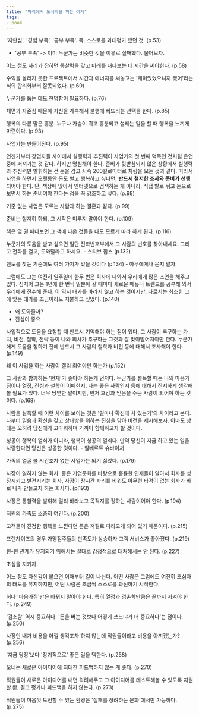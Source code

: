 ```yaml
---
title: "파리에서 도시락을 파는 여자"
tags:
- book
---
```



'자만심', '경험 부족', '공부 부족'. 즉, 스스로를 과대평가 했던 것. (p.53)
- '공부 부족' -> 이미 누군가는 비슷한 것을 이유로 실패했다. 물어보자.

어느 정도 자리가 잡히면 통찰력을 갖고 미래를 내다보는 데 시간을 써야한다. (p.58)

수익을 올리지 못한 프로젝트에서 시간과 에너지를 써놓고는 '재미있었으니까 됐어'라는 식의 합리화부터 잘못되었다. (p.60)

누군가를 돕는 데도 현명함이 필요하다. (p.76)

체면과 자존심 때문에 자신을 계속해서 불행에 빠뜨리는 선택을 한다. (p.85)

행복의 다른 말은 흥분. 누구나 가슴이 뛰고 흥분되고 설레는 일을 할 때 행복을 느끼게 마련이다. (p.93)

사업가는 만들어진다. (p.95)

언젠가부터 창업자들 사이에서 실행력과 추진력이 사업가의 첫 번째 덕목인 것처럼 은연중에 퍼져가는 것 같다.
하지만 명심해야 한다.
준비가 뒷받침되지 않은 상황에서 실행력과 추진력만 발휘하는 건 눈을 감고 시속 200킬로미터로 차량을 모는 것과 같다.
따라서 사업을 하면서 오랫동안 돈도 벌고 행복하고 싶다면, **반드시 철저한 조사와 준비가 선행**되어야 한다.
단, 책상에 앉아서 인터넷으로 검색하는 게 아니라, 직접 발로 뛰고 눈으로 보면서 하는 준비여야 한다는 점을 꼭 강조하고 싶다. (p.98)

기준 없는 사업은 모르는 사람과 하는 결혼과 같다. (p.99)

준비는 철저히 하되, 그 시작은 미루지 말아야 한다. (p.109)

책은 몇 권 파다보면 그 책에 나온 것들을 나도 모르게 따라 하게 된다. (p.116)

누군가의 도움을 받고 싶으면 일단 전화번호부에서 그 사람의 번호를 찾아내세요. 그리고 전화를 걸고, 도와달라고 하세요. - 스티브 잡스 (p.132)

멘토를 찾는 기준에도 여러 가지가 있을 것이다 (p.134) - 아무에게나 묻지 말자.

그럼에도 그는 여전히 일주일에 한두 번은 회사에 나와서 우리에게 많은 조언을 해주고 있다.
심지어 그는 1년에 한 번씩 일본에 갈 때마다 새로운 메뉴나 트렌드를 공부해 와서 우리에게 전수해 준다.
이 역시 대가를 바라지 않고 하는 것이지만, 나로서는 최소한 그에 맞는 대가를 조금이라도 지불하고 싶었다. (p.140)
- 왜 도와줄까?
- 진심이 중요

사업적으로 도움을 요청할 때 반드시 기억해야 하는 점이 있다.
그 사람이 추구하는 가치, 비전, 철학, 전략 등이 나와 회사가 추구하는 그것과 잘 맞아떨어져야만 한다.
누군가에게 도움을 청하기 전에 반드시 그 사람의 철학과 비전 등에 대해서 조사해야 한다. (p.149)

왜 이 사업을 하는 사람이 켈리 최여야만 하는가 (p.152)

그 사람과 함께하는 '현재'가 좋아야 하는게 먼저다.
누군가를 설득할 때는 나의 마음가짐이나 열정, 진심과 철학이 어떠한지, 나는 좋은 사람인지 등에 대해서 진지하게 생각해볼 필요가 있다.
너무 당연한 말이지만, 먼저 호감과 믿음을 주는 사람이 되어야 하는 것이다. (p.168)

사람을 설득할 때 이런 차이를 보이는 것은 '얼마나 확신에 차 있는가'의 차이라고 본다.
나부터 믿음과 확신을 갖고 상대방을 위하는 진심을 담아 비전을 제시해보자.
아마도 상대는 오히려 당신에게 고마워하며 기꺼이 함께하고자 할 것이다.

성공이 행복의 열쇠가 아니라, 행복이 성공의 열쇠다.
만약 당신이 지금 하고 있는 일을 사랑한다면
당신은 성공한 것이다. - 알베르트 슈바이처

가족의 얼굴 볼 시간조차 없는 사업가는 되기 싫었다. (p.179)

사장이 일하지 않는 회사.
좋은 기업문화를 바탕으로 훌륭한 인재들이 알아서 회사를 성장시키고 발전시키는 회사,
사장이 장시간 자리를 비워도 아무런 타격이 없는 회사가 바로 내가 만들고자 하는 회사다. (p.193)

사장은 통찰력을 발휘해 멀리 바라보고 목적지를 정하는 사람이어야 한다. (p.194)

직원의 가족도 소중히 여긴다. (p.200)

고객들이 진정한 행복을 느낀다면 돈은 저절로 따라오게 되어 있기 때문이다. (p.215)

프렌차이즈의 경우 가맹점주들의 만족도가 상승하자 고객 서비스가 좋아졌다. (p.219)

윈-윈 관계가 유지되기 위해서는 절대로 감정적으로 대처해서는 안 된다. (p.227)

초심을 지키자.

어느 정도 자신감이 붙으면 이때부터 길이 나뉜다.
어떤 사람은 그럼에도 여전히 초심자의 태도를 유지하지만, 어떤 사람은 조금씩 스스로를 과신하기 시작한다.

허나 '마음가짐'만은 바뀌지 말아야 한다. 특히 열정과 겸손함만큼은 끝까지 지켜야 한다. (p.249)

'검소함' 역시 중요하다.
'돈을 버는 것보다 어떻게 쓰느냐가 더 중요하다'는 점이다. (p.250)

사장인 내가 비용을 아낄 생각조차 하지 않는데 직원들이라고 비용을 아끼겠는가? (p.256)

'지금 당장'보다 '장기적으로' 좋은 길을 택한다. (p.258)

오너는 새로운 아이디어에 최대한 피드백하지 않는 게 좋다. (p.270)

직원들이 새로운 아이디어를 내면 격려해주고 그 아이디어를 테스트해볼 수 있도록 지원할 뿐, 결코 평가나 피드백을 하지 않는다. (p.273)

직원들이 마음껏 도전할 수 있는 환경은 '실패를 장려하는 문화'에서만 가능하다. (p.275)



